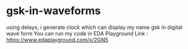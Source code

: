 # gsk-in-waveforms
using delays, i generate clock which can display my name gsk in digital wave form 
You can run my code in EDA Playground 
Link : https://www.edaplayground.com/x/2GN5 
